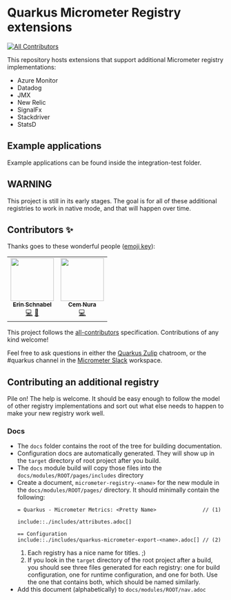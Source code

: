 # Quarkus Micrometer Registry extensions
<!-- ALL-CONTRIBUTORS-BADGE:START - Do not remove or modify this section -->
[![All Contributors](https://img.shields.io/badge/all_contributors-2-orange.svg?style=flat-square)](#contributors-)
<!-- ALL-CONTRIBUTORS-BADGE:END -->

This repository hosts extensions that support additional Micrometer registry implementations:

* Azure Monitor
* Datadog
* JMX
* New Relic
* SignalFx
* Stackdriver
* StatsD

## Example applications

Example applications can be found inside the integration-test folder.

## WARNING

This project is still in its early stages. The goal is for all of these additional registries to work in native mode,
and that will happen over time.

## Contributors ✨

Thanks goes to these wonderful people ([emoji key](https://allcontributors.org/docs/en/emoji-key)):

<!-- ALL-CONTRIBUTORS-LIST:START - Do not remove or modify this section -->
<!-- prettier-ignore-start -->
<!-- markdownlint-disable -->
<table>
  <tr>
    <td align="center"><a href="https://www.ebullient.dev"><img src="https://avatars1.githubusercontent.com/u/808713?v=4?s=100" width="100px;" alt=""/><br /><sub><b>Erin Schnabel</b></sub></a><br /><a href="https://github.com/quarkiverse/quarkus-micrometer-registry/commits?author=ebullient" title="Code">💻</a> <a href="#maintenance-ebullient" title="Maintenance">🚧</a></td>
    <td align="center"><a href="http://cemnura.com"><img src="https://avatars.githubusercontent.com/u/24714913?v=4?s=100" width="100px;" alt=""/><br /><sub><b>Cem Nura</b></sub></a><br /><a href="https://github.com/quarkiverse/quarkus-micrometer-registry/commits?author=cemnura" title="Code">💻</a></td>
  </tr>
</table>

<!-- markdownlint-restore -->
<!-- prettier-ignore-end -->

<!-- ALL-CONTRIBUTORS-LIST:END -->

This project follows the [all-contributors](https://github.com/all-contributors/all-contributors) specification. Contributions of any kind welcome!

Feel free to ask questions in either the [Quarkus Zulip](https://quarkusio.zulipchat.com/) chatroom, or the #quarkus channel in the [Micrometer Slack](https://join.slack.com/t/micrometer-metrics/shared_invite/zt-ewo3kcs0-Ji3aOAqTxnjYPEFBBI5HqQ) workspace.
## Contributing an additional registry

Pile on! The help is welcome. It should be easy enough to follow the model of other registry implementations and sort out what else needs to happen to make your new registry work well. 

### Docs

* The `docs` folder contains the root of the tree for building documentation.
* Configuration docs are automatically generated. They will show up in the `target` directory of root project after you build.
* The `docs` module build will copy those files into the `docs/modules/ROOT/pages/includes` directory
* Create a document, `micrometer-registry-<name>` for the new module in the `docs/modules/ROOT/pages/` directory.
    It should minimally contain the following: 
    ```asciidoc
    = Quarkus - Micrometer Metrics: <Pretty Name>               // (1)

    include::./includes/attributes.adoc[] 

    == Configuration
    include::./includes/quarkus-micrometer-export-<name>.adoc[] // (2)
    ```
    1. Each registry has a nice name for titles. ;)
    2. If you look in the `target` directory of the root project after a build, you should see three files generated for each registry: one for build configuration, one for runtime configuration, and one for both. Use the one that contains both, which should be named similarly.
* Add this document (alphabetically) to `docs/modules/ROOT/nav.adoc`
